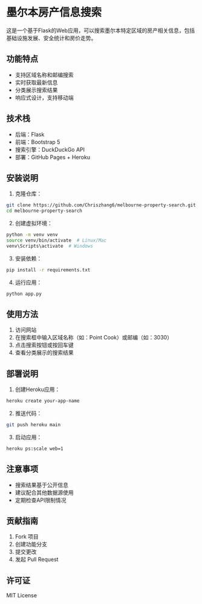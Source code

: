 # 墨尔本房产信息搜索

这是一个基于Flask的Web应用，可以搜索墨尔本特定区域的房产相关信息，包括基础设施发展、安全统计和房价走势。

## 功能特点

- 支持区域名称和邮编搜索
- 实时获取最新信息
- 分类展示搜索结果
- 响应式设计，支持移动端

## 技术栈

- 后端：Flask
- 前端：Bootstrap 5
- 搜索引擎：DuckDuckGo API
- 部署：GitHub Pages + Heroku

## 安装说明

1. 克隆仓库：
```bash
git clone https://github.com/Chriszhang6/melbourne-property-search.git
cd melbourne-property-search
```

2. 创建虚拟环境：
```bash
python -m venv venv
source venv/bin/activate  # Linux/Mac
venv\Scripts\activate  # Windows
```

3. 安装依赖：
```bash
pip install -r requirements.txt
```

4. 运行应用：
```bash
python app.py
```

## 使用方法

1. 访问网站
2. 在搜索框中输入区域名称（如：Point Cook）或邮编（如：3030）
3. 点击搜索按钮或按回车键
4. 查看分类展示的搜索结果

## 部署说明

1. 创建Heroku应用：
```bash
heroku create your-app-name
```

2. 推送代码：
```bash
git push heroku main
```

3. 启动应用：
```bash
heroku ps:scale web=1
```

## 注意事项

- 搜索结果基于公开信息
- 建议配合其他数据源使用
- 定期检查API限制情况

## 贡献指南

1. Fork 项目
2. 创建功能分支
3. 提交更改
4. 发起 Pull Request

## 许可证

MIT License 